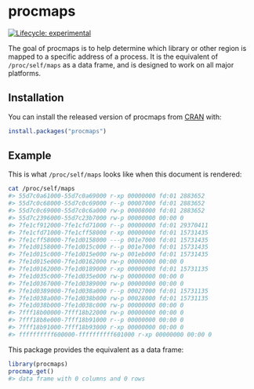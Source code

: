 
<!-- README.md is generated from README.Rmd. Please edit that file -->

# procmaps

<!-- badges: start -->

[![Lifecycle:
experimental](https://img.shields.io/badge/lifecycle-experimental-orange.svg)](https://www.tidyverse.org/lifecycle/#experimental)
<!-- badges: end -->

The goal of procmaps is to help determine which library or other region
is mapped to a specific address of a process. It is the equivalent of
`/proc/self/maps` as a data frame, and is designed to work on all major
platforms.

## Installation

You can install the released version of procmaps from
[CRAN](https://CRAN.R-project.org) with:

``` r
install.packages("procmaps")
```

## Example

This is what `/proc/self/maps` looks like when this document is
rendered:

``` bash
cat /proc/self/maps
#> 55d7c0a61000-55d7c0a69000 r-xp 00000000 fd:01 2883652                    /bin/cat
#> 55d7c0c68000-55d7c0c69000 r--p 00007000 fd:01 2883652                    /bin/cat
#> 55d7c0c69000-55d7c0c6a000 rw-p 00008000 fd:01 2883652                    /bin/cat
#> 55d7c2396000-55d7c23b7000 rw-p 00000000 00:00 0                          [heap]
#> 7fe1cf912000-7fe1cfd71000 r--p 00000000 fd:01 29370411                   /usr/lib/locale/locale-archive
#> 7fe1cfd71000-7fe1cff58000 r-xp 00000000 fd:01 15731435                   /lib/x86_64-linux-gnu/libc-2.27.so
#> 7fe1cff58000-7fe1d0158000 ---p 001e7000 fd:01 15731435                   /lib/x86_64-linux-gnu/libc-2.27.so
#> 7fe1d0158000-7fe1d015c000 r--p 001e7000 fd:01 15731435                   /lib/x86_64-linux-gnu/libc-2.27.so
#> 7fe1d015c000-7fe1d015e000 rw-p 001eb000 fd:01 15731435                   /lib/x86_64-linux-gnu/libc-2.27.so
#> 7fe1d015e000-7fe1d0162000 rw-p 00000000 00:00 0 
#> 7fe1d0162000-7fe1d0189000 r-xp 00000000 fd:01 15731135                   /lib/x86_64-linux-gnu/ld-2.27.so
#> 7fe1d035c000-7fe1d035e000 rw-p 00000000 00:00 0 
#> 7fe1d0367000-7fe1d0389000 rw-p 00000000 00:00 0 
#> 7fe1d0389000-7fe1d038a000 r--p 00027000 fd:01 15731135                   /lib/x86_64-linux-gnu/ld-2.27.so
#> 7fe1d038a000-7fe1d038b000 rw-p 00028000 fd:01 15731135                   /lib/x86_64-linux-gnu/ld-2.27.so
#> 7fe1d038b000-7fe1d038c000 rw-p 00000000 00:00 0 
#> 7fff18b00000-7fff18b22000 rw-p 00000000 00:00 0                          [stack]
#> 7fff18b8e000-7fff18b91000 r--p 00000000 00:00 0                          [vvar]
#> 7fff18b91000-7fff18b93000 r-xp 00000000 00:00 0                          [vdso]
#> ffffffffff600000-ffffffffff601000 r-xp 00000000 00:00 0                  [vsyscall]
```

This package provides the equivalent as a data frame:

``` r
library(procmaps)
procmap_get()
#> data frame with 0 columns and 0 rows
```

